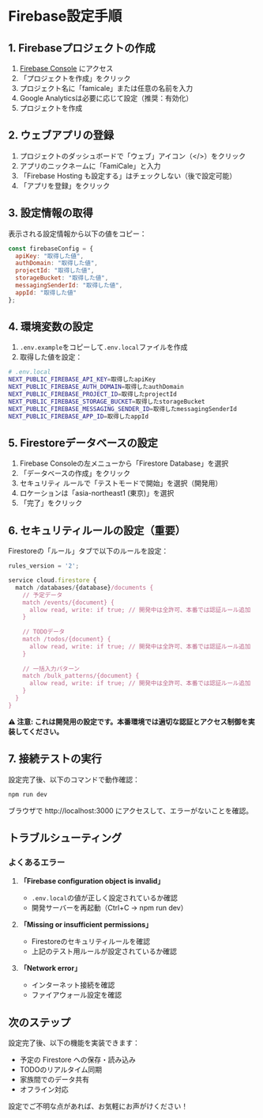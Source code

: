 # Firebase設定手順

## 1. Firebaseプロジェクトの作成

1. [Firebase Console](https://console.firebase.google.com/) にアクセス
2. 「プロジェクトを作成」をクリック
3. プロジェクト名に「famicale」または任意の名前を入力
4. Google Analyticsは必要に応じて設定（推奨：有効化）
5. プロジェクトを作成

## 2. ウェブアプリの登録

1. プロジェクトのダッシュボードで「ウェブ」アイコン（</>）をクリック
2. アプリのニックネームに「FamiCale」と入力
3. 「Firebase Hosting も設定する」はチェックしない（後で設定可能）
4. 「アプリを登録」をクリック

## 3. 設定情報の取得

表示される設定情報から以下の値をコピー：

```javascript
const firebaseConfig = {
  apiKey: "取得した値",
  authDomain: "取得した値",
  projectId: "取得した値", 
  storageBucket: "取得した値",
  messagingSenderId: "取得した値",
  appId: "取得した値"
};
```

## 4. 環境変数の設定

1. `.env.example`をコピーして`.env.local`ファイルを作成
2. 取得した値を設定：

```bash
# .env.local
NEXT_PUBLIC_FIREBASE_API_KEY=取得したapiKey
NEXT_PUBLIC_FIREBASE_AUTH_DOMAIN=取得したauthDomain
NEXT_PUBLIC_FIREBASE_PROJECT_ID=取得したprojectId
NEXT_PUBLIC_FIREBASE_STORAGE_BUCKET=取得したstorageBucket
NEXT_PUBLIC_FIREBASE_MESSAGING_SENDER_ID=取得したmessagingSenderId
NEXT_PUBLIC_FIREBASE_APP_ID=取得したappId
```

## 5. Firestoreデータベースの設定

1. Firebase Consoleの左メニューから「Firestore Database」を選択
2. 「データベースの作成」をクリック
3. セキュリティ ルールで「テストモードで開始」を選択（開発用）
4. ロケーションは「asia-northeast1 (東京)」を選択
5. 「完了」をクリック

## 6. セキュリティルールの設定（重要）

Firestoreの「ルール」タブで以下のルールを設定：

```javascript
rules_version = '2';

service cloud.firestore {
  match /databases/{database}/documents {
    // 予定データ
    match /events/{document} {
      allow read, write: if true; // 開発中は全許可、本番では認証ルール追加
    }
    
    // TODOデータ  
    match /todos/{document} {
      allow read, write: if true; // 開発中は全許可、本番では認証ルール追加
    }
    
    // 一括入力パターン
    match /bulk_patterns/{document} {
      allow read, write: if true; // 開発中は全許可、本番では認証ルール追加
    }
  }
}
```

**⚠️ 注意: これは開発用の設定です。本番環境では適切な認証とアクセス制御を実装してください。**

## 7. 接続テストの実行

設定完了後、以下のコマンドで動作確認：

```bash
npm run dev
```

ブラウザで http://localhost:3000 にアクセスして、エラーがないことを確認。

## トラブルシューティング

### よくあるエラー

1. **「Firebase configuration object is invalid」**
   - `.env.local`の値が正しく設定されているか確認
   - 開発サーバーを再起動（Ctrl+C → npm run dev）

2. **「Missing or insufficient permissions」**
   - Firestoreのセキュリティルールを確認
   - 上記のテスト用ルールが設定されているか確認

3. **「Network error」**
   - インターネット接続を確認
   - ファイアウォール設定を確認

## 次のステップ

設定完了後、以下の機能を実装できます：

- 予定の Firestore への保存・読み込み
- TODOのリアルタイム同期
- 家族間でのデータ共有
- オフライン対応

設定でご不明な点があれば、お気軽にお声がけください！
